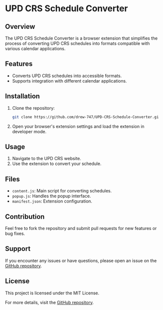 # UPD CRS Schedule Converter

## Overview
The UPD CRS Schedule Converter is a browser extension that simplifies the process of converting UPD CRS schedules into formats compatible with various calendar applications.

## Features
- Converts UPD CRS schedules into accessible formats.
- Supports integration with different calendar applications.

## Installation
1. Clone the repository:
    ```bash
    git clone https://github.com/drew-747/UPD-CRS-Schedule-Converter.git
    ```
2. Open your browser's extension settings and load the extension in developer mode.

## Usage
1. Navigate to the UPD CRS website.
2. Use the extension to convert your schedule.

## Files
- `content.js`: Main script for converting schedules.
- `popup.js`: Handles the popup interface.
- `manifest.json`: Extension configuration.

## Contribution
Feel free to fork the repository and submit pull requests for new features or bug fixes.

## Support
If you encounter any issues or have questions, please open an issue on the [GitHub repository](https://github.com/drew-747/UPD-CRS-Schedule-Converter).

## License
This project is licensed under the MIT License.

For more details, visit the [GitHub repository](https://github.com/drew-747/UPD-CRS-Schedule-Converter).
